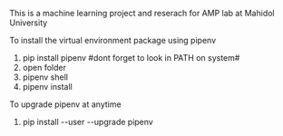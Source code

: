 This is a machine learning project and reserach for AMP lab at Mahidol University

To install the virtual environment package using pipenv

1. pip install pipenv #dont forget to look in PATH on system#
2. open folder
3. pipenv shell
4. pipenv install <package name>

To upgrade pipenv at anytime
1. pip install --user --upgrade pipenv
